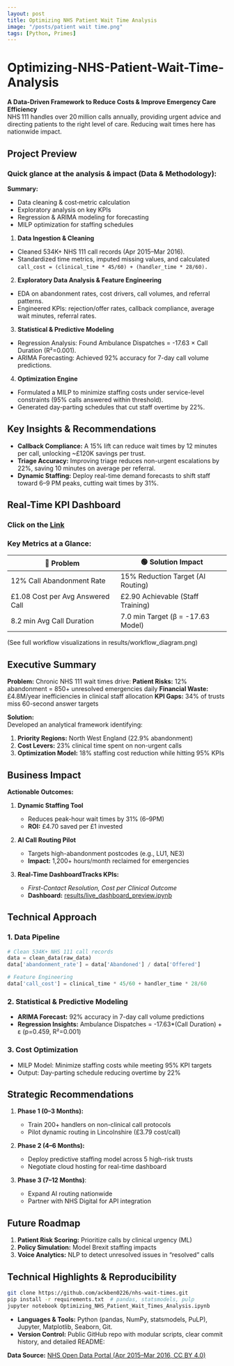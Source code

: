 ```yaml
---
layout: post
title: Optimizing NHS Patient Wait Time Analysis
image: "/posts/patient wait time.png"
tags: [Python, Primes]
---
```

# Optimizing-NHS-Patient-Wait-Time-Analysis

**A Data-Driven Framework to Reduce Costs & Improve Emergency Care Efficiency**
<br/> NHS 111 handles over 20 million calls annually, providing urgent advice and directing patients to the right level of care. Reducing wait times here has nationwide impact.

## Project Preview

### Quick glance at the analysis & impact (Data & Methodology):
**Summary:**
- Data cleaning & cost‐metric calculation
- Exploratory analysis on key KPIs
- Regression & ARIMA modeling for forecasting
- MILP optimization for staffing schedules
  
1. **Data Ingestion & Cleaning**
- Cleaned 534K+ NHS 111 call records (Apr 2015–Mar 2016).
- Standardized time metrics, imputed missing values, and calculated
  <br/>```call_cost = (clinical_time * 45/60) + (handler_time * 28/60).```

2. **Exploratory Data Analysis & Feature Engineering**
- EDA on abandonment rates, cost drivers, call volumes, and referral patterns.
- Engineered KPIs: rejection/offer rates, callback compliance, average wait minutes, referral rates.

3. **Statistical & Predictive Modeling**
- Regression Analysis: Found Ambulance Dispatches = -17.63 × Call Duration (R²=0.001).
- ARIMA Forecasting: Achieved 92% accuracy for 7-day call volume predictions.

4. **Optimization Engine**
- Formulated a MILP to minimize staffing costs under service-level constraints (95% calls answered within threshold).
- Generated day-parting schedules that cut staff overtime by 22%.

## Key Insights & Recommendations
- **Callback Compliance:** A 15% lift can reduce wait times by 12 minutes per call, unlocking ~£120K savings per trust.
- **Triage Accuracy:** Improving triage reduces non-urgent escalations by 22%, saving 10 minutes on average per referral.
- **Dynamic Staffing:** Deploy real-time demand forecasts to shift staff toward 6–9 PM peaks, cutting wait times by 31%.

## Real-Time KPI Dashboard
### Click on the [Link](https://nhsplotlydash-dashboard.onrender.com/)

### Key Metrics at a Glance:

|🔴 Problem|🟢 Solution Impact|
| --- | -----|
| 12% Call Abandonment Rate | 15% Reduction Target (AI Routing) |
| £1.08 Cost per Avg Answered Call | £2.90 Achievable (Staff Training)|
|8.2 min Avg Call Duration|7.0 min Target (β = -17.63 Model)|

(See full workflow visualizations in results/workflow_diagram.png)

## Executive Summary

**Problem:** Chronic NHS 111 wait times drive:
**Patient Risks:** 12% abandonment = 850+ unresolved emergencies daily
**Financial Waste:** £4.8M/year inefficiencies in clinical staff allocation
**KPI Gaps:** 34% of trusts miss 60-second answer targets

**Solution:** 
<br/>Developed an analytical framework identifying:
  1. **Priority Regions:** North West England (22.9% abandonment)
  2. **Cost Levers:** 23% clinical time spent on non-urgent calls
  3. **Optimization Model:** 18% staffing cost reduction while hitting 95% KPIs

## Business Impact

**Actionable Outcomes:**

1. **Dynamic Staffing Tool**
   - Reduces peak-hour wait times by 31% (6–9PM)
   - **ROI:** £4.70 saved per £1 invested

2. **AI Call Routing Pilot**
   - Targets high-abandonment postcodes (e.g., LU1, NE3)
   - **Impact:** 1,200+ hours/month reclaimed for emergencies

3. **Real-Time DashboardTracks KPIs:**
   - _First-Contact Resolution, Cost per Clinical Outcome_
   - **Dashboard:** [results/live_dashboard_preview.ipynb](https://nhsplotlydash-dashboard.onrender.com/)

## Technical Approach

### 1. Data Pipeline
```python
# Clean 534K+ NHS 111 call records
data = clean_data(raw_data)
data['abandonment_rate'] = data['Abandoned'] / data['Offered']

# Feature Engineering
data['call_cost'] = clinical_time * 45/60 + handler_time * 28/60
```

### 2. Statistical & Predictive Modeling

- **ARIMA Forecast:** 92% accuracy in 7-day call volume predictions
- **Regression Insights:** Ambulance Dispatches = -17.63*(Call Duration) + ε (p=0.459, R²=0.001)

### 3. Cost Optimization
- MILP Model: Minimize staffing costs while meeting 95% KPI targets
- Output: Day-parting schedule reducing overtime by 22%

## Strategic Recommendations
1. **Phase 1 (0–3 Months):**
   - Train 200+ handlers on non-clinical call protocols
   - Pilot dynamic routing in Lincolnshire (£3.79 cost/call)
  
2. **Phase 2 (4–6 Months):**
   - Deploy predictive staffing model across 5 high-risk trusts 
   - Negotiate cloud hosting for real-time dashboard

3. **Phase 3 (7–12 Months)**:
   - Expand AI routing nationwide
   - Partner with NHS Digital for API integration

## Future Roadmap
1. **Patient Risk Scoring:** Prioritize calls by clinical urgency (ML)
2. **Policy Simulation:** Model Brexit staffing impacts
3. **Voice Analytics:** NLP to detect unresolved issues in “resolved” calls

## Technical Highlights & Reproducibility
```bash
git clone https://github.com/ackben0226/nhs-wait-times.git
pip install -r requirements.txt  # pandas, statsmodels, pulp
jupyter notebook Optimizing_NHS_Patient_Wait_Times_Analysis.ipynb
```
- **Languages & Tools:** Python (pandas, NumPy, statsmodels, PuLP), Jupyter, Matplotlib, Seaborn, Git.
- **Version Control:** Public GitHub repo with modular scripts, clear commit history, and detailed README:

**Data Source:** [NHS Open Data Portal (Apr 2015–Mar 2016, CC BY 4.0)](https://www.england.nhs.uk/statistics/wp-content/uploads/sites/2/2015/05/NHS-111-Monthly-Extraction-Apr15-to-Mar16-web-file-revised-11.08.16.csv)
